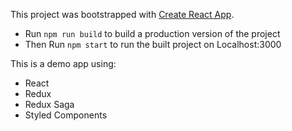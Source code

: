 This project was bootstrapped with [Create React App](https://github.com/facebook/create-react-app).

+ Run `npm run build` to build a production version of the project
+ Then Run `npm start` to run the built project on Localhost:3000

This is a demo app using: 

+ React
+ Redux
+ Redux Saga
+ Styled Components

